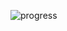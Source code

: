 ![progress](https://github.com/College-Team-NNA/Minor-Project-repo/assets/129660042/01e90683-878a-46e8-9a60-21596e745f5e)
 


